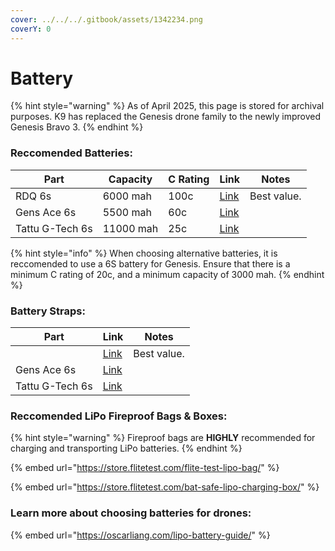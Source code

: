 ```yaml
---
cover: ../../../.gitbook/assets/1342234.png
coverY: 0
---
```


# Battery



{% hint style="warning" %}
As of April 2025, this page is stored for archival purposes. K9 has replaced the Genesis drone family to the newly improved Genesis Bravo 3.
{% endhint %}

### Reccomended Batteries:

| Part            | Capacity  | C Rating | Link                                                                                                                                 | Notes       |
| --------------- | --------- | -------- | ------------------------------------------------------------------------------------------------------------------------------------ | ----------- |
| RDQ 6s          | 6000 mah  | 100c     | [Link](https://www.racedayquads.com/collections/6s-batteries/products/rdq-series-22-2v-6s-6000mah-100c-lipo-battery-xt90-anti-spark) | Best value. |
| Gens Ace 6s     | 5500 mah  | 60c      | [Link](https://genstattu.com/GA-B-60C-5500-6S1P-XT90S)                                                                               |             |
| Tattu G-Tech 6s | 11000 mah | 25c      | [Link](https://genstattu.com/tattu-22-8-25c-6s-11000-mah-high-voltage-lipo-battery-with-xt90-s-plug-for-uav.html)                    |             |

{% hint style="info" %}
When choosing alternative batteries, it is reccomended to use a 6S battery for Genesis. Ensure that there is a minimum C rating of 20c, and a minimum capacity of 3000 mah.&#x20;
{% endhint %}

### Battery Straps:

| Part            | Link                                                                                                                                 | Notes       |
| --------------- | ------------------------------------------------------------------------------------------------------------------------------------ | ----------- |
|                 | [Link](https://www.racedayquads.com/collections/6s-batteries/products/rdq-series-22-2v-6s-6000mah-100c-lipo-battery-xt90-anti-spark) | Best value. |
| Gens Ace 6s     | [Link](https://genstattu.com/GA-B-60C-5500-6S1P-XT90S)                                                                               |             |
| Tattu G-Tech 6s | [Link](https://genstattu.com/tattu-22-8-25c-6s-11000-mah-high-voltage-lipo-battery-with-xt90-s-plug-for-uav.html)                    |             |

### Reccomended LiPo Fireproof Bags & Boxes:

{% hint style="warning" %}
Fireproof bags are **HIGHLY** recommended for charging and transporting LiPo batteries.
{% endhint %}

{% embed url="https://store.flitetest.com/flite-test-lipo-bag/" %}

{% embed url="https://store.flitetest.com/bat-safe-lipo-charging-box/" %}

### Learn more about choosing batteries for drones:

{% embed url="https://oscarliang.com/lipo-battery-guide/" %}
